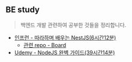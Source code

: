 ## BE study
 > 백엔드 개발 관련하여 공부한 것들을 정리합니다.

- [인프런 - 따라하며 배우는 NestJS(6시간12분)](https://www.inflearn.com/course/따라하는-네스트-제이에스)
  - [관련 repo - Board](https://github.com/bbahna/Board)
- [Udemy - NodeJS 완벽 가이드(39시간14분)](https://www.udemy.com/course/nodejs-mvc-rest-apis-graphql-deno/)
